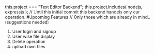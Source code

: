 this.project === "Text Editor Backend";
this.project.includes(
nodejs,
expressjs
);
// Until this initial commit this backend handels only cur operation.
#Upcoming Features
 // Only those which are already in mind..(suggestions needed)
   1) User login and signup
   2) User wise file display
   3) Delete operation
   4) upload own files 
 

